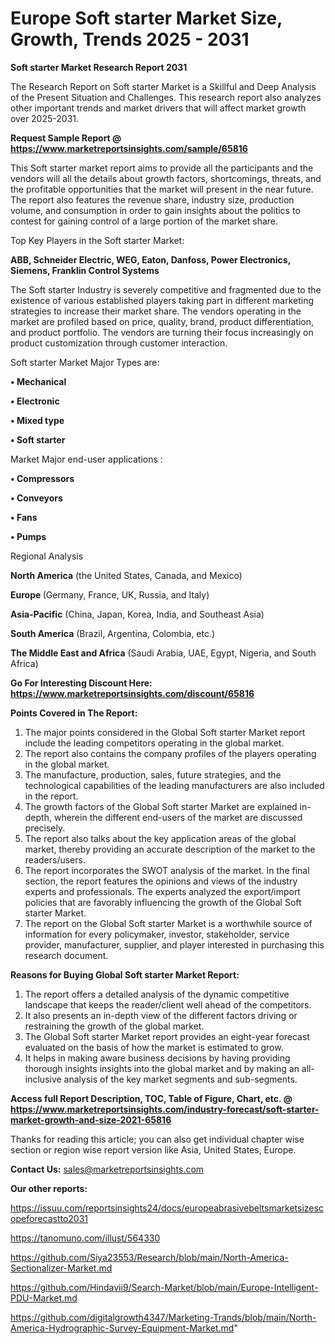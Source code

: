 # Europe Soft starter Market Size, Growth, Trends 2025 - 2031

<strong>Soft starter Market Research Report 2031</strong>

The Research Report on Soft starter Market is a Skillful and Deep Analysis of the Present Situation and Challenges. This research report also analyzes other important trends and market drivers that will affect market growth over 2025-2031.

<strong>Request Sample Report @ <a href=https://www.marketreportsinsights.com/sample/65816>https://www.marketreportsinsights.com/sample/65816</a></strong>

This Soft starter market report aims to provide all the participants and the vendors will all the details about growth factors, shortcomings, threats, and the profitable opportunities that the market will present in the near future. The report also features the revenue share, industry size, production volume, and consumption in order to gain insights about the politics to contest for gaining control of a large portion of the market share.

Top Key Players in the Soft starter Market:

<strong>ABB, Schneider Electric, WEG, Eaton, Danfoss, Power Electronics, Siemens, Franklin Control Systems</strong>

The Soft starter Industry is severely competitive and fragmented due to the existence of various established players taking part in different marketing strategies to increase their market share. The vendors operating in the market are profiled based on price, quality, brand, product differentiation, and product portfolio. The vendors are turning their focus increasingly on product customization through customer interaction.

Soft starter Market Major Types are:

<strong>• Mechanical

• Electronic

• Mixed type

• Soft starter</strong>

Market Major end-user applications :

<strong>• Compressors

• Conveyors

• Fans

• Pumps</strong>

Regional Analysis

</u><strong><b>North America</b></strong> (the United States, Canada, and Mexico)

<strong><b>Europe </b></strong>(Germany, France, UK, Russia, and Italy)

<strong><b>Asia-Pacific</b></strong> (China, Japan, Korea, India, and Southeast Asia)

<strong><b>South America</b></strong> (Brazil, Argentina, Colombia, etc.)

<strong><b>The Middle East and Africa</b></strong> (Saudi Arabia, UAE, Egypt, Nigeria, and South Africa)

<strong>Go For Interesting Discount Here: <a href=https://www.marketreportsinsights.com/discount/65816>https://www.marketreportsinsights.com/discount/65816</a></strong>

<strong>Points Covered in The Report:</strong>
<ol>
  <li>The major points considered in the Global Soft starter Market report include the leading competitors operating in the global market.</li>
  <li>The report also contains the company profiles of the players operating in the global market.</li>
  <li>The manufacture, production, sales, future strategies, and the technological capabilities of the leading manufacturers are also included in the report.</li>
  <li>The growth factors of the Global Soft starter Market are explained in-depth, wherein the different end-users of the market are discussed precisely.</li>
  <li>The report also talks about the key application areas of the global market, thereby providing an accurate description of the market to the readers/users.</li>
  <li>The report incorporates the SWOT analysis of the market. In the final section, the report features the opinions and views of the industry experts and professionals. The experts analyzed the export/import policies that are favorably influencing the growth of the Global Soft starter Market.</li>
  <li>The report on the Global Soft starter Market is a worthwhile source of information for every policymaker, investor, stakeholder, service provider, manufacturer, supplier, and player interested in purchasing this research document.</li>
</ol>
<strong>Reasons for Buying Global Soft starter Market Report:</strong>

<ol>
  <li>The report offers a detailed analysis of the dynamic competitive landscape that keeps the reader/client well ahead of the competitors.</li>
  <li>It also presents an in-depth view of the different factors driving or restraining the growth of the global market.</li>
  <li>The Global Soft starter Market report provides an eight-year forecast evaluated on the basis of how the market is estimated to grow.</li>
  <li>It helps in making aware business decisions by having providing thorough insights insights into the global market and by making an all-inclusive analysis of the key market segments and sub-segments.</li>
</ol>
<strong>Access full Report Description, TOC, Table of Figure, Chart, etc. @ <a href=https://www.marketreportsinsights.com/industry-forecast/soft-starter-market-growth-and-size-2021-65816>https://www.marketreportsinsights.com/industry-forecast/soft-starter-market-growth-and-size-2021-65816</a></strong>


Thanks for reading this article; you can also get individual chapter wise section or region wise report version like Asia, United States, Europe.

<strong>Contact Us:</strong>
sales@marketreportsinsights.com

<strong>Our other reports:</strong>

<a href=https://issuu.com/reportsinsights24/docs/europeabrasivebeltsmarketsizescopeforecastto2031>https://issuu.com/reportsinsights24/docs/europeabrasivebeltsmarketsizescopeforecastto2031</a>

<a href=https://tanomuno.com/illust/564330>https://tanomuno.com/illust/564330</a>

<a href=https://github.com/Siya23553/Research/blob/main/North-America-Sectionalizer-Market.md>https://github.com/Siya23553/Research/blob/main/North-America-Sectionalizer-Market.md</a>

<a href=https://github.com/Hindavii9/Search-Market/blob/main/Europe-Intelligent-PDU-Market.md>https://github.com/Hindavii9/Search-Market/blob/main/Europe-Intelligent-PDU-Market.md</a>

<a href=https://github.com/digitalgrowth4347/Marketing-Trands/blob/main/North-America-Hydrographic-Survey-Equipment-Market.md>https://github.com/digitalgrowth4347/Marketing-Trands/blob/main/North-America-Hydrographic-Survey-Equipment-Market.md</a>"
